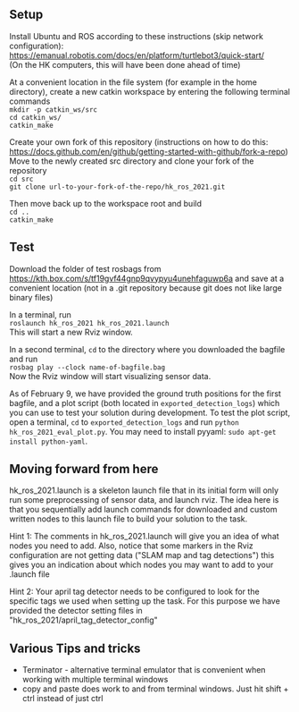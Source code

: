 ## Setup
Install Ubuntu and ROS according to these instructions (skip network configuration): https://emanual.robotis.com/docs/en/platform/turtlebot3/quick-start/    
(On the HK computers, this will have been done ahead of time)   

At a convenient location in the file system (for example in the home directory), create a new catkin workspace by entering the following terminal commands   
`mkdir -p catkin_ws/src`   
`cd catkin_ws/`   
`catkin_make`   

Create your own fork of this repository (instructions on how to do this: https://docs.github.com/en/github/getting-started-with-github/fork-a-repo)   
Move to the newly created src directory and clone your fork of the repository   
`cd src`   
`git clone url-to-your-fork-of-the-repo/hk_ros_2021.git`   

Then move back up to the workspace root and build   
`cd ..`   
`catkin_make`   


## Test

Download the folder of test rosbags from https://kth.box.com/s/tf19gvf44gnp9qvypyu4unehfaguwp6a and save at a convenient location (not in a .git repository because git does not like large binary files)   

In a terminal, run   
`roslaunch hk_ros_2021 hk_ros_2021.launch`   
This will start a new Rviz window.   

In a second terminal, `cd` to the directory where you downloaded the bagfile and run   
`rosbag play --clock name-of-bagfile.bag`   
Now the Rviz window will start visualizing sensor data.   

As of February 9, we have provided the ground truth positions for the first bagfile, and a plot script (both located in `exported_detection_logs`) which you can use to test your solution during development. To test the plot script, open a terminal, `cd` to `exported_detection_logs` and run `python hk_ros_2021_eval_plot.py`. You may need to install pyyaml: `sudo apt-get install python-yaml`.   


## Moving forward from here

hk_ros_2021.launch is a skeleton launch file that in its initial form will only run some preprocessing of sensor data, and launch rviz. The idea here is that you sequentially add launch commands for downloaded and custom written nodes to this launch file to build your solution to the task.   

Hint 1: The comments in hk_ros_2021.launch will give you an idea of what nodes you need to add. Also, notice that some markers in the Rviz configuration are not getting data ("SLAM map and tag detections") this gives you an indication about which nodes you may want to add to your .launch file   

Hint 2: Your april tag detector needs to be configured to look for the specific tags we used when setting up the task. For this purpose we have provided the detector setting files in "hk_ros_2021/april_tag_detector_config"   


## Various Tips and tricks
* Terminator - alternative terminal emulator that is convenient when working with multiple terminal windows
* copy and paste does work to and from terminal windows. Just hit shift + ctrl instead of just ctrl
